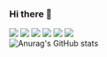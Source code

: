 ### Hi there 👋

<a href="버튼을 눌렀을 때 이동할 링크" target="_blank"><img src="https://img.shields.io/badge/springBoot-steadiness-green?style=flat-square&logo=springboot&logoColor=6DB33F"/></a>
<a href="버튼을 눌렀을 때 이동할 링크" target="_blank"><img src="https://img.shields.io/badge/javascript-steadiness-green?style=flat-square&logo=javascript&logoColor=F7DF1E"/></a>
<a href="버튼을 눌렀을 때 이동할 링크" target="_blank"><img src="https://img.shields.io/badge/mysql-steadiness-green?style=flat-square&logo=mysql&logoColor=4479A1"/></a>
<a href="버튼을 눌렀을 때 이동할 링크" target="_blank"><img src="https://img.shields.io/badge/postgresql-steadiness-green?style=flat-square&logo=postgresql&logoColor=4169E1"/></a>
<a href="버튼을 눌렀을 때 이동할 링크" target="_blank"><img src="https://img.shields.io/badge/intellijidea-steadiness-green?style=flat-square&logo=intellijidea&logoColor=000000"/></a>
<a href="버튼을 눌렀을 때 이동할 링크" target="_blank"><img src="https://img.shields.io/badge/amazonec2-steadiness-green?style=flat-square&logo=amazonec2&logoColor=FF9900"/></a>
<br>
![Anurag's GitHub stats](https://github-readme-stats.vercel.app/api?username=energizerHim&show_icons=true&theme=maroongold)
<!--
**energizerHim/energizerHim** is a ✨ _special_ ✨ repository because its `README.md` (this file) appears on your GitHub profile.

Here are some ideas to get you started:

- 🔭 I’m currently working on ...
- 🌱 I’m currently learning ...
- 👯 I’m looking to collaborate on ...
- 🤔 I’m looking for help with ...
- 💬 Ask me about ...
- 📫 How to reach me: ...
- 😄 Pronouns: ...
- ⚡ Fun fact: ...
-->
